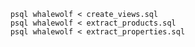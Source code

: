        psql whalewolf < create_views.sql
        psql whalewolf < extract_products.sql
        psql whalewolf < extract_properties.sql